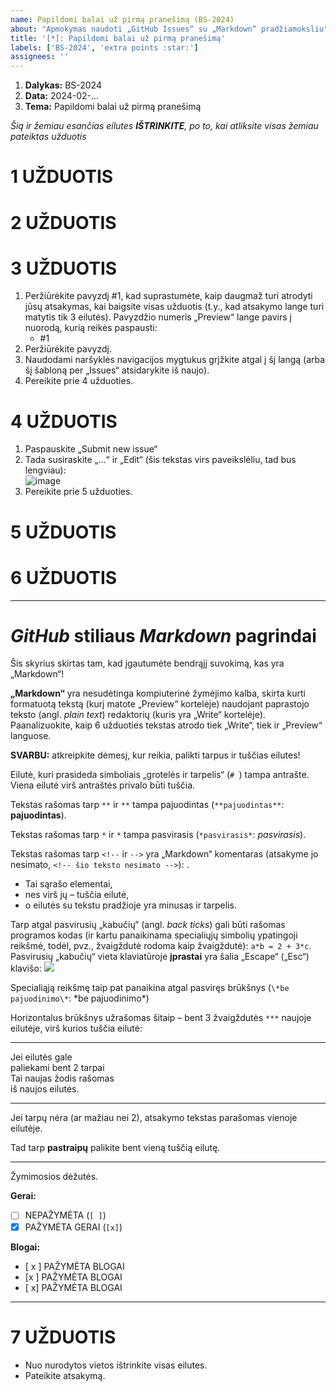```yaml
---
name: Papildomi balai už pirmą pranešimą (BS-2024)
about: "Apmokymas naudoti „GitHub Issues“ su „Markdown“ pradžiamoksliu"
title: '[*]: Papildomi balai už pirmą pranešimą'
labels: ['BS-2024', 'extra points :star:']
assignees: ''
---
```


<!-- Pranešimo temos NEKEISKITE! Bet perskaitykite iki galo ir atlikite užduotis. -->

<!-- Tai, kaip pildyti šabloną, bus paaiškinta vienoje iš užduočių. Dabar eikite prie pirmosios. -->


1. **Dalykas:** BS-2024      <!-- Įrašyti: BS-2024 -->
2. **Data:** 2024-02-...      <!-- Įrašyti datą -->
3. **Tema:** Papildomi balai už pirmą pranešimą      <!-- !!! Šios eilutės nekeisti -->



*Šią ir žemiau esančias eilutes **IŠTRINKITE**, po to, kai atliksite visas žemiau pateiktas užduotis*


# 1 UŽDUOTIS
<!--
  1 UŽDUOTIS: 
      << Raskite GitHub korteles ir mygtukus >>
 
  (Užduoties esmė: rasti reikiamus mygtukus/korteles, bet jų nespausti)
 
 
  Virš šio teksto raskite (bet nespauskite) korteles „Write“ ir „Preview“.
  O žemiau – (bet nespauskite) mygtuką „Submit new issue“.

  „GitHub“ svetainėje atsakymus rašome į „Write“, 
  o rezultatą (prieš siųsdami) peržiūrime „Preview“ kortelėje.

  Atsakymas pateikiamas paspaudus žalią mygtuką „Submit new issue“.
  
-->


# 2 UŽDUOTIS
<!--
  2 UŽDUOTIS:
      << Paanalizuokite „Write“ ir „Preview“ languose esantį turinį >>

  (Užduoties esmė: paspausti „Write“, po to „Preview“, po to „Write“)
  

  Prieš tęsdami, pirmiausia pažiūrėkite, kaip atsakymas (kiekviena eilutė)  
  atrodo „Preview“ kortelėje, ir kurios „Write“ lange esančios teksto eilutės  
  yra užkomentuotos (jų „Preview“ lange nesimato). Labai detaliai neanalizuokite,
  tiesiog „pa'scroll'inkite“ pirmyn-atgal vienoje, po to kitoje kortelėje ir
  keliaukite prie kitos užduoties. Prieš pereidami prie kitos užduoties 
  grįžkite į „Write“ kortelę.


  Kiekvieną kartą prieš pateikdami atsakymą peržiūrėkite, kaip jis atrodo
  „Preview“ kortelėje.
  
-->



# 3 UŽDUOTIS 
<!--
  3 UŽDUOTIS:
      << Pažiūrėkite, kaip turi atrodyti galutinis atsakymas >>
      
  (Užduoties esmė: pamatyti galutinio ats. pavyzdį ir grįžti atgal tęsti šio šablono užduotis)

-->

1. Peržiūrėkite pavyzdį #1, kad suprastumėte, kaip daugmaž turi atrodyti jūsų atsakymas, kai baigsite visas užduotis (t.y., kad atsakymo lange turi matytis tik 3 eilutės).
Pavyzdžio numeris „Preview“ lange pavirs į nuorodą, kurią reikės paspausti:
    - #1
2. Peržiūrėkite pavyzdį.
3. Naudodami naršyklės navigacijos mygtukus grįžkite atgal į šį langą (arba šį šabloną per „Issues“ atsidarykite iš naujo).
4. Pereikite prie 4 užduoties.


# 4 UŽDUOTIS
<!--
  4 UŽDUOTIS:
      << Pataisykite atsakymą >>
      
  (Užduoties esmė: pateikti atsakymą ir vėl grįžti atgal į redagavimo režimą)
  
  Prieš darydami šią užduotį, ją perskaitykite iki galo.
  
  
  Jei atsakymą išsiuntėme per anksti, galima paspausti šalia šypsenėlės (dabar
  nesimato) ☺ esantį „...“ mygtuką, tada „Edit“ ir toliau taisyti tekstą.


-->

1. Paspauskite „Submit new issue“
2. Tada susiraskite „...“ ir „Edit“ (šis tekstas virs paveikslėliu, tad bus lengviau):  
![image](https://user-images.githubusercontent.com/12725868/130324986-7a0b2849-3580-4e15-9d8c-c42a7cdfbd3f.png)
3. Pereikite prie 5 užduoties.


# 5 UŽDUOTIS 

<!--
  5 UŽDUOTIS
      << Tinkamai užpildykite pateiktą formą >>

  Pačiame šio dokumento viršuje yra daugmaž toks šablonas:
  
  1. **Dalykas:** BS-2024
  2. **Data:** 2024-...-... 
  3. **Tema:** Papildomi balai už pirmą pranešimą 


 Tame šablone:
 
  4-1. Laukelyje „Dalykas“ įrašykite trumpąjį dalyko pavadinimą:
     - BS-2024, jei jūsų klausomas kursas yra „Biostatistika“;
     - R-2024,  jei jūsų klausomas kursas yra „Įvadas į duomenų analizę programa R (R-2024)“;
     - Jei klausote abu dalykus, šioje formoje rašykite BS-2024 | R-2024
     
  4-2. Reikiamoje vietoje įrašykite šios dienos datą.
  
-->


# 6 UŽDUOTIS 
<!--
  6 UŽDUOTIS 
      << Susipažinkite su „Markdown“ sintakse, po to paaiškinimus ištrinkite >>
      
    Paanalizuokite kaip žemiau pateiktas tekstas atrodo „Write“ ir „Preview“
    languose.
-->

***

# *GitHub* stiliaus *Markdown* pagrindai 

Šis skyrius skirtas tam, kad įgautumėte bendrąjį suvokimą, kas yra „Markdown“!

**„Markdown“** yra nesudėtinga kompiuterinė žymėjimo kalba, skirta kurti formatuotą tekstą (kurį matote „Preview“ kortelėje) naudojant paprastojo teksto (angl. *plain text*) redaktorių (kuris yra „Write“ kortelėje). Paanalizuokite, kaip 6 užduoties tekstas atrodo tiek „Write“, tiek ir „Preview“ languose.


**SVARBU:** atkreipkite dėmesį, kur reikia, palikti tarpus ir tuščias eilutes!

Eilutė, kuri prasideda simboliais „grotelės ir tarpelis“ (`# `) tampa antrašte. 
Viena eilutė virš antraštės privalo būti tuščia.

Tekstas rašomas tarp `**` ir `**` tampa pajuodintas (`**pajuodintas**`: **pajuodintas**). 

Tekstas rašomas tarp `*` ir `*` tampa pasvirasis (`*pasvirasis*`: *pasvirasis*).

Tekstas rašomas tarp `<!--` ir `-->` yra „Markdown“ komentaras (atsakyme jo nesimato, `<!-- šio teksto nesimato -->`): <!-- šio teksto nesimato --> .

- Tai sąrašo elementai,
- nes virš jų – tuščia eilutė,
- o eilutės su tekstu pradžioje yra minusas ir tarpelis.


Tarp atgal pasvirusių „kabučių“ (angl. *back ticks*) gali būti rašomas programos kodas (ir kartu panaikinama specialiųjų simbolių ypatingoji reikšmė, todėl, pvz., žvaigždutė rodoma kaip žvaigždutė): `a*b = 2 + 3*c`.  
Pasvirusių „kabučių“ vieta klaviatūroje **įprastai** yra šalia „Escape“ („Esc“) klavišo: ![](https://www.computerhope.com/cdn/keyboard/tilde.jpg)

Specialiąją reikšmę taip pat panaikina atgal pasviręs brūkšnys (`\*be pajuodinimo\*`: \*be pajuodinimo\*)

Horizontalus brūkšnys užrašomas šitaip – bent 3 žvaigždutės `***` naujoje eilutėje, virš kurios tuščia eilutė:

***

Jei eilutės gale  
paliekami bent 2 tarpai  
Tai naujas žodis rašomas   
iš naujos eilutės.

***

Jei
tarpų nėra
(ar mažiau nei 2),
atsakymo tekstas parašomas
vienoje eilutėje.

Tad tarp **pastraipų**
palikite bent vieną
tuščią eilutę.

***

Žymimosios dėžutės.

<!--
 Kai prašo reikiamose vietose pažymėti [x], žinokite, kad tarp
 [ ir x, ir ] tarpų neturi būti:
     NEPAŽYMĖTA:      [ ]
     PAŽYMĖTA GERAI:  [x]
     PAŽYMĖTA BLOGAI: [ x ], [ x], arba [x ]
-->

**Gerai:**

- [ ] NEPAŽYMĖTA     (`[ ]`)
- [x] PAŽYMĖTA GERAI (`[x]`)

**Blogai:**

- [ x ] PAŽYMĖTA BLOGAI
- [x ]  PAŽYMĖTA BLOGAI
- [ x]  PAŽYMĖTA BLOGAI

***


# 7 UŽDUOTIS 

- Nuo nurodytos vietos ištrinkite visas eilutes.
- Pateikite atsakymą.


